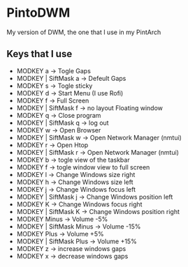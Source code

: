 # PintoDWM
My version of DWM, the one that I use in my PintArch

## Keys that I use
* MODKEY a -> Togle Gaps
* MODKEY | SiftMask a -> Defeult Gaps
* MODKEY s -> Togle sticky
* MODKEY d -> Start Menu (I use Rofi)
* MODKEY f -> Full Screen
* MODKEY | SiftMask f -> no layout Floating window
* MODKEY q -> Close program
* MODKEY | SiftMask q -> log out
* MODKEY w -> Open Browser
* MODKEY | SiftMask w -> Open Network Manager (nmtui)
* MODKEY r -> Open Htop
* MODKEY | SiftMask r -> Open Network Manager (nmtui)
* MODKEY b -> togle view of the taskbar
* MODKEY f -> togle window view to full screen
* MODKEY l -> Change Windows size right
* MODKEY h -> Change Windows size left
* MODKEY j -> Change Windows focus left
* MODKEY | SiftMask j -> Change Windows position left
* MODKEY K -> Change Windows focus right
* MODKEY | SiftMask K -> Change Windows position right
* MODKEY Minus -> Volume -5%
* MODKEY | SiftMask Minus -> Volume -15%
* MODKEY Plus -> Volume +5%
* MODKEY | SiftMask Plus -> Volume +15%
* MODKEY z -> increase windows gaps
* MODKEY x -> decrease windows gaps
